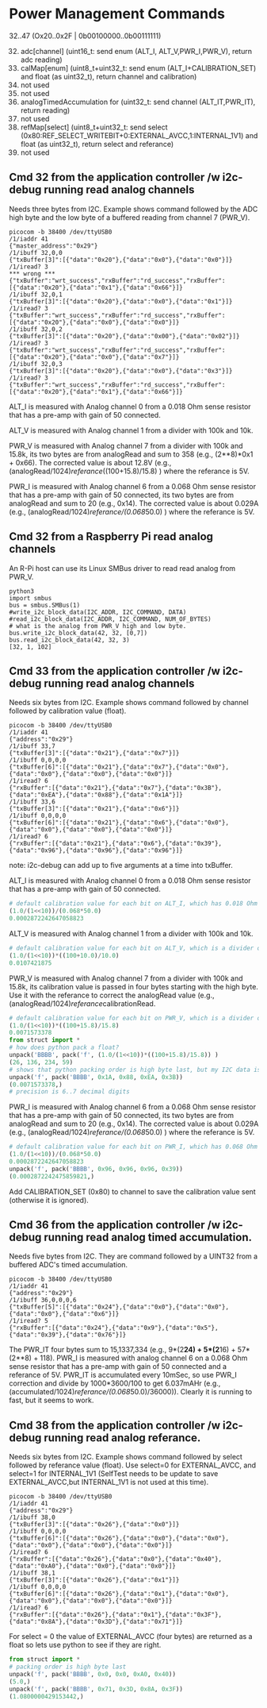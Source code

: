 # Power Management Commands

32..47 (Ox20..0x2F | 0b00100000..0b00111111)

32. adc[channel] (uint16_t: send enum (ALT_I, ALT_V,PWR_I,PWR_V), return adc reading)
33. calMap[enum] (uint8_t+uint32_t: send enum (ALT_I+CALIBRATION_SET) and float (as uint32_t), return channel and calibration)
34. not used
35. not used
36. analogTimedAccumulation for (uint32_t: send channel (ALT_IT,PWR_IT), return reading)
37. not used
38. refMap[select] (uint8_t+uint32_t: send select (0x80:REF_SELECT_WRITEBIT+0:EXTERNAL_AVCC,1:INTERNAL_1V1) and float (as uint32_t), return select and referance)
39. not used

## Cmd 32 from the application controller /w i2c-debug running read analog channels

Needs three bytes from I2C. Example shows command followed by the ADC high byte and the low byte of a buffered reading from channel 7 (PWR_V).

``` 
picocom -b 38400 /dev/ttyUSB0
/1/iaddr 41
{"master_address":"0x29"}
/1/ibuff 32,0,0
{"txBuffer[3]":[{"data":"0x20"},{"data":"0x0"},{"data":"0x0"}]}
/1/iread? 3
*** wrong ***{"txBuffer":"wrt_success","rxBuffer":"rd_success","rxBuffer":[{"data":"0x20"},{"data":"0x1"},{"data":"0x66"}]}
/1/ibuff 32,0,1
{"txBuffer[3]":[{"data":"0x20"},{"data":"0x0"},{"data":"0x1"}]}
/1/iread? 3
{"txBuffer":"wrt_success","rxBuffer":"rd_success","rxBuffer":[{"data":"0x20"},{"data":"0x0"},{"data":"0x0"}]}
/1/ibuff 32,0,2
{"txBuffer[3]":[{"data":"0x20"},{"data":"0x00"},{"data":"0x02"}]}
/1/iread? 3
{"txBuffer":"wrt_success","rxBuffer":"rd_success","rxBuffer":[{"data":"0x20"},{"data":"0x0"},{"data":"0x7"}]}
/1/ibuff 32,0,3
{"txBuffer[3]":[{"data":"0x20"},{"data":"0x0"},{"data":"0x3"}]}
/1/iread? 3
{"txBuffer":"wrt_success","rxBuffer":"rd_success","rxBuffer":[{"data":"0x20"},{"data":"0x1"},{"data":"0x66"}]}
``` 

ALT_I is measured with Analog channel 0 from a 0.018 Ohm sense resistor that has a pre-amp with gain of 50 connected.

ALT_V is measured with Analog channel 1 from a divider with 100k and 10k.

PWR_V is measured with Analog channel 7 from a divider with 100k and 15.8k, its two bytes are from analogRead and sum to 358 (e.g., (2**8)*0x1 + 0x66).  The corrected value is about 12.8V (e.g., (analogRead/1024)*referance*((100+15.8)/15.8) ) where the referance is 5V.

PWR_I is measured with Analog channel 6 from a 0.068 Ohm sense resistor that has a pre-amp with gain of 50 connected, its two bytes are from analogRead and sum to 20 (e.g., 0x14). The corrected value is about 0.029A (e.g., (analogRead/1024)*referance/(0.068*50.0) ) where the referance is 5V.


## Cmd 32 from a Raspberry Pi read analog channels

An R-Pi host can use its Linux SMBus driver to read read analog from PWR_V.

``` 
python3
import smbus
bus = smbus.SMBus(1)
#write_i2c_block_data(I2C_ADDR, I2C_COMMAND, DATA)
#read_i2c_block_data(I2C_ADDR, I2C_COMMAND, NUM_OF_BYTES)
# what is the analog from PWR_V high and low byte.
bus.write_i2c_block_data(42, 32, [0,7])
bus.read_i2c_block_data(42, 32, 3)
[32, 1, 102]
``` 


## Cmd 33 from the application controller /w i2c-debug running read analog channels

Needs six bytes from I2C. Example shows command followed by channel followed by calibration value (float).

``` 
picocom -b 38400 /dev/ttyUSB0
/1/iaddr 41
{"address":"0x29"}
/1/ibuff 33,7
{"txBuffer[3]":[{"data":"0x21"},{"data":"0x7"}]}
/1/ibuff 0,0,0,0
{"txBuffer[6]":[{"data":"0x21"},{"data":"0x7"},{"data":"0x0"},{"data":"0x0"},{"data":"0x0"},{"data":"0x0"}]}
/1/iread? 6
{"rxBuffer":[{"data":"0x21"},{"data":"0x7"},{"data":"0x3B"},{"data":"0xEA"},{"data":"0x88"},{"data":"0x1A"}]}
/1/ibuff 33,6
{"txBuffer[3]":[{"data":"0x21"},{"data":"0x6"}]}
/1/ibuff 0,0,0,0
{"txBuffer[6]":[{"data":"0x21"},{"data":"0x6"},{"data":"0x0"},{"data":"0x0"},{"data":"0x0"},{"data":"0x0"}]}
/1/iread? 6
{"rxBuffer":[{"data":"0x21"},{"data":"0x6"},{"data":"0x39"},{"data":"0x96"},{"data":"0x96"},{"data":"0x96"}]}
``` 

note: i2c-debug can add up to five arguments at a time into txBuffer.

ALT_I is measured with Analog channel 0 from a 0.018 Ohm sense resistor that has a pre-amp with gain of 50 connected.

``` python
# default calibration value for each bit on ALT_I, which has 0.018 Ohm sense resistor and gain of 50
(1.0/(1<<10))/(0.068*50.0)
0.0002872242647058823
```

ALT_V is measured with Analog channel 1 from a divider with 100k and 10k.

``` python
# default calibration value for each bit on ALT_V, which is a divider of 100k and 10.0k
(1.0/(1<<10))*((100+10.0)/10.0)
0.0107421875
```

PWR_V is measured with Analog channel 7 from a divider with 100k and 15.8k, its calibration value is passed in four bytes starting with the high byte. Use it with the referance to correct the analogRead value (e.g., (analogRead/1024)*referance*calibrationRead.

``` python
# default calibration value for each bit on PWR_V, which is a divider of 100k and 15.8k
(1.0/(1<<10))*((100+15.8)/15.8)
0.0071573378
from struct import *
# how does python pack a float?
unpack('BBBB', pack('f', (1.0/(1<<10))*((100+15.8)/15.8)) )
(26, 136, 234, 59)
# shows that python packing order is high byte last, but my I2C data is high byte first (flip order). 
unpack('f', pack('BBBB', 0x1A, 0x88, 0xEA, 0x3B))
(0.0071573378,)
# precision is 6..7 decimal digits
```

PWR_I is measured with Analog channel 6 from a 0.068 Ohm sense resistor that has a pre-amp with gain of 50 connected, its two bytes are from analogRead and sum to 20 (e.g., 0x14). The corrected value is about 0.029A (e.g., (analogRead/1024)*referance/(0.068*50.0) ) where the referance is 5V.

``` python
# default calibration value for each bit on PWR_I, which has 0.068 Ohm sense resistor and gain of 50
(1.0/(1<<10))/(0.068*50.0)
0.0002872242647058823
unpack('f', pack('BBBB', 0x96, 0x96, 0x96, 0x39))
(0.0002872242475859821,)
```

Add CALIBRATION_SET (0x80) to channel to save the calibration value sent (otherwise it is ignored).


## Cmd 36 from the application controller /w i2c-debug running read analog timed accumulation.

Needs five bytes from I2C. They are command followed by a UINT32 from a buffered ADC's timed accumulation.

``` 
picocom -b 38400 /dev/ttyUSB0
/1/iaddr 41
{"address":"0x29"}
/1/ibuff 36,0,0,0,6
{"txBuffer[5]":[{"data":"0x24"},{"data":"0x0"},{"data":"0x0"},{"data":"0x0"},{"data":"0x6"}]}
/1/iread? 5
{"rxBuffer":[{"data":"0x24"},{"data":"0x9"},{"data":"0x5"},{"data":"0x39"},{"data":"0x76"}]}
``` 

The PWR_IT four bytes sum to 15,1337,334 (e.g., 9*(2**24) + 5*(2**16) + 57*(2**8) + 118). PWR_I is measured with analog channel 6 on a 0.068 Ohm sense resistor that has a pre-amp with gain of 50 connected and a referance of 5V. PWR_IT is accumulated every 10mSec, so use PWR_I correction and divide by 1000*3600/100 to get 6.037mAHr (e.g., (accumulated/1024)*referance/(0.068*50.0)/36000)). Clearly it is running to fast, but it seems to work.


## Cmd 38 from the application controller /w i2c-debug running read analog referance.

Needs six bytes from I2C. Example shows command followed by select followed by referance value (float). Use select=0 for EXTERNAL_AVCC, and select=1 for INTERNAL_1V1 (SelfTest needs to be update to save EXTERNAL_AVCC,but INTERNAL_1V1 is not used at this time).

``` 
picocom -b 38400 /dev/ttyUSB0
/1/iaddr 41
{"address":"0x29"}
/1/ibuff 38,0
{"txBuffer[3]":[{"data":"0x26"},{"data":"0x0"}]}
/1/ibuff 0,0,0,0
{"txBuffer[6]":[{"data":"0x26"},{"data":"0x0"},{"data":"0x0"},{"data":"0x0"},{"data":"0x0"},{"data":"0x0"}]}
/1/iread? 6
{"rxBuffer":[{"data":"0x26"},{"data":"0x0"},{"data":"0x40"},{"data":"0xA0"},{"data":"0x0"},{"data":"0x0"}]}
/1/ibuff 38,1
{"txBuffer[3]":[{"data":"0x26"},{"data":"0x1"}]}
/1/ibuff 0,0,0,0
{"txBuffer[6]":[{"data":"0x26"},{"data":"0x1"},{"data":"0x0"},{"data":"0x0"},{"data":"0x0"},{"data":"0x0"}]}
/1/iread? 6
{"rxBuffer":[{"data":"0x26"},{"data":"0x1"},{"data":"0x3F"},{"data":"0x8A"},{"data":"0x3D"},{"data":"0x71"}]}
```

For select = 0 the value of EXTERNAL_AVCC (four bytes) are returned as a float so lets use python to see if they are right. 

``` python
from struct import *
# packing order is high byte last
unpack('f', pack('BBBB', 0x0, 0x0, 0xA0, 0x40))
(5.0,)
unpack('f', pack('BBBB', 0x71, 0x3D, 0x8A, 0x3F))
(1.0800000429153442,)
```

